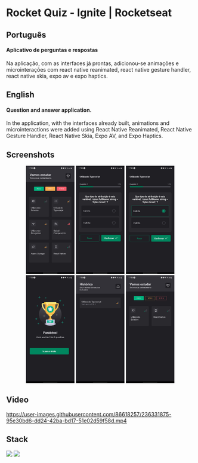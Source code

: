 # Rocket Quiz - Ignite | Rocketseat

## Português

#### Aplicativo de perguntas e respostas

Na aplicação, com as interfaces já prontas, adicionou-se animações e microinterações com react native reanimated, react native gesture handler, react native skia, expo av e expo haptics.

## English

#### Question and answer application.

In the application, with the interfaces already built, animations and microinteractions were added using React Native Reanimated, React Native Gesture Handler, React Native Skia, Expo AV, and Expo Haptics.

## Screenshots

<div align="center">
    <div>
        <img width="130px" src="./assets/print-1.jpg" alt="Print da tela inicial com os quizzes" />
        <img width="130px" src="./assets/print-2.jpg" alt="Print da tela de um quiz com a questão 1 cujo enunciado é 'Que tipo de atribuição é esta variável: 'const fullName: string = 'Dylan Israel';?'' e cujas alternativas são 'Explícita e Implícita'" />
        <img width="130px" src="./assets/print-3.jpg" alt="Print da tela de um quiz com a questão 1 cujo enunciado é 'Que tipo de atribuição é esta variável: 'const fullName: string = 'Dylan Israel';?'' onde a resposta selecionada é 'Explícita'" />
        <img width="130px" src="./assets/print-4.jpg" alt="Print da tela de finalização do quiz onde há a imagem de um troféu com estrelas em seu redor e sobre ele, a escrita 'Parabéns' logo abaixo e a frase 'Você acertou 3 de 3 questões', além do botão 'Ir para o início' logo abaixo da frase" />
        <img width="130px" src="./assets/print-5.jpg" alt="Print da tela de histórico onde há o card do registro do quiz respondido contendo o título do quiz, a frase 'Você acertou 3 de 3' e um ícone à direita do card similiar ao de 'sinal' contendo 3 colunas onde cada uma indica o nível de dificuldade, sendo que este está pintado de amarelo até a coluna do meio, indicando que o nível de dificuldade é mediano" />
        <img width="130px" src="./assets/print-6.jpg" alt="Print da tela inicial com os quizzes filtrados por dificuldade, onde a dificuldade selecionada é a 'fácil'" />
    </div>
</div>

## Video

https://user-images.githubusercontent.com/86618257/236331875-95e30bd6-dd24-42ba-bd17-51e02d59f58d.mp4

## Stack

<img width="30px" src="https://cdn.jsdelivr.net/gh/devicons/devicon/icons/typescript/typescript-original.svg"/> <img width="30px" src="https://cdn.jsdelivr.net/gh/devicons/devicon/icons/react/react-original.svg"/>
